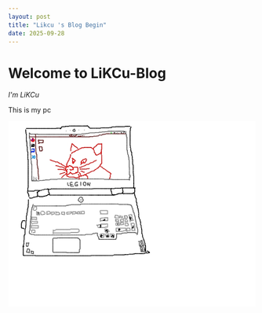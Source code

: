 ```yaml
---
layout: post
title: "Likcu 's Blog Begin"
date: 2025-09-28
---
```


# Welcome to LiKCu-Blog

*I'm LiKCu*

This is my pc

![This is my pc](/images/other/pc.jpg)
